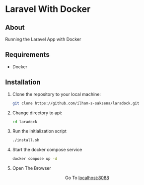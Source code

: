 # Laravel With Docker

## About
Running the Laravel App with Docker

## Requirements
- Docker

## Installation

1. Clone the repository to your local machine:
   ```bash
   git clone https://github.com/ilham-s-saksena/laradock.git
    ```

2. Change directory to api: 
    ```bash
    cd laradock
    ```

3. Run the initialization script 
    ```bash
    ./install.sh 
    ```
    
4. Start the docker compose service
    
    ```bash
    docker compose up -d
    ```

5. Open The Browser 
   <p align="center">Go To <a href="http://localhost:8088" target="_blank">localhost:8088</a></p>
